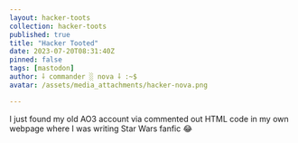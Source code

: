 ```yaml
---
layout: hacker-toots
collection: hacker-toots
published: true
title: "Hacker Tooted"
date: 2023-07-20T08:31:40Z
pinned: false
tags: [mastodon]
author: ⸸ commander ░ nova ⸸ :~$
avatar: /assets/media_attachments/hacker-nova.png

---
```


<p>I just found my old AO3 account via commented out HTML code in my own webpage where I was writing Star Wars fanfic 😂</p>


